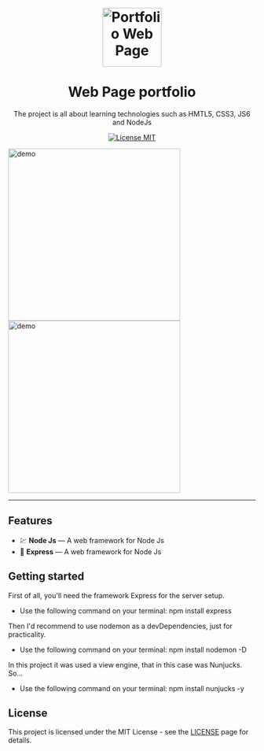 <h1 align="center">
<br>
  <img src="https://i.imgur.com/XLYVaNJ.jpg" alt="Portfolio Web Page" width="120">
<br>
<br>
Web Page portfolio
</h1>

<p align="center">The project is all about learning technologies such as HMTL5, CSS3, JS6 and NodeJs</p>

<p align="center">
  <a href="https://opensource.org/licenses/MIT">
    <img src="https://img.shields.io/badge/License-MIT-blue.svg" alt="License MIT">
  </a>
</p>

[//]: # "Add your gifs/images here:"

<div>
  <img src="https://i.imgur.com/NfZFlQX.gif" alt="demo" width="auto" height="350">
  <img src="https://i.imgur.com/dskKEZR.gif" alt="demo" height="350">
</div>

<hr />

## Features

[//]: # "Add the features of your project here:"

-   💹 **Node Js** — A web framework for Node Js
-   🔵 **Express** — A web framework for Node Js

## Getting started

First of all, you'll need the framework Express for the server setup.

-   Use the following command on your terminal: npm install express

Then I'd recommend to use nodemon as a devDependencies, just for practicality.

-   Use the following command on your terminal: npm install nodemon -D

In this project it was used a view engine, that in this case was Nunjucks.
So...

-   Use the following command on your terminal: npm install nunjucks -y

## License

This project is licensed under the MIT License - see the [LICENSE](https://opensource.org/licenses/MIT) page for details.
